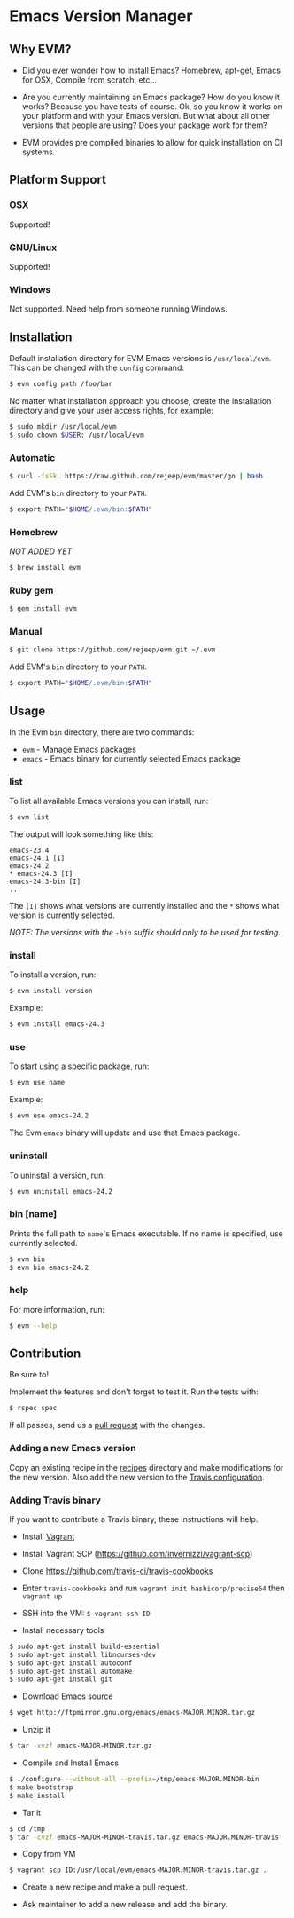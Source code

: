 # Emacs Version Manager

## Why EVM?

* Did you ever wonder how to install Emacs? Homebrew, apt-get, Emacs
  for OSX, Compile from scratch, etc...

* Are you currently maintaining an Emacs package? How do you know it
  works? Because you have tests of course. Ok, so you know it works on
  your platform and with your Emacs version. But what about all other
  versions that people are using? Does your package work for them?

* EVM provides pre compiled binaries to allow for quick installation
  on CI systems.

## Platform Support

### OSX

Supported!

### GNU/Linux

Supported!

### Windows

Not supported. Need help from someone running Windows.

## Installation

Default installation directory for EVM Emacs versions is
`/usr/local/evm`. This can be changed with the `config` command:

```sh
$ evm config path /foo/bar
```

No matter what installation approach you choose, create the
installation directory and give your user access rights, for example:

```sh
$ sudo mkdir /usr/local/evm
$ sudo chown $USER: /usr/local/evm
```

### Automatic

```sh
$ curl -fsSkL https://raw.github.com/rejeep/evm/master/go | bash
```

Add EVM's `bin` directory to your `PATH`.

```sh
$ export PATH="$HOME/.evm/bin:$PATH"
```

### Homebrew

_NOT ADDED YET_

```sh
$ brew install evm
```

### Ruby gem

```sh
$ gem install evm
```

### Manual

```sh
$ git clone https://github.com/rejeep/evm.git ~/.evm
```

Add EVM's `bin` directory to your `PATH`.

```sh
$ export PATH="$HOME/.evm/bin:$PATH"
```

## Usage

In the Evm `bin` directory, there are two commands:

* `evm` - Manage Emacs packages
* `emacs` - Emacs binary for currently selected Emacs package

### list

To list all available Emacs versions you can install, run:

```sh
$ evm list
```

The output will look something like this:

```
emacs-23.4
emacs-24.1 [I]
emacs-24.2
* emacs-24.3 [I]
emacs-24.3-bin [I]
...
```

The `[I]` shows what versions are currently installed and the `*`
shows what version is currently selected.

_NOTE: The versions with the `-bin` suffix should only to be used for testing._

### install <name>

To install a version, run:

```sh
$ evm install version
```

Example:

```sh
$ evm install emacs-24.3
```

### use <name>

To start using a specific package, run:

```sh
$ evm use name
```

Example:

```sh
$ evm use emacs-24.2
```

The Evm `emacs` binary will update and use that Emacs package.

### uninstall <name>

To uninstall a version, run:

```sh
$ evm uninstall emacs-24.2
```

### bin [name]

Prints the full path to `name`'s Emacs executable. If no name is
specified, use currently selected.

```sh
$ evm bin
$ evm bin emacs-24.2
```

### help

For more information, run:

```sh
$ evm --help
```

## Contribution

Be sure to!

Implement the features and don't forget to test it. Run the tests
with:

```sh
$ rspec spec
```

If all passes, send us a
[pull request](https://github.com/rejeep/evm/pulls) with the changes.

### Adding a new Emacs version

Copy an existing recipe in the [recipes](/recipes) directory and make
modifications for the new version.  Also add the new version to the
[Travis configuration](/.travis.yml).

### Adding Travis binary

If you want to contribute a Travis binary, these instructions will help.

* Install [Vagrant](https://www.vagrantup.com/)

* Install Vagrant SCP (https://github.com/invernizzi/vagrant-scp)

* Clone https://github.com/travis-ci/travis-cookbooks

* Enter `travis-cookbooks` and run `vagrant init hashicorp/precise64` then `vagrant up`

* SSH into the VM: `$ vagrant ssh ID`

* Install necessary tools

```bash
$ sudo apt-get install build-essential
$ sudo apt-get install libncurses-dev
$ sudo apt-get install autoconf
$ sudo apt-get install automake
$ sudo apt-get install git
```

* Download Emacs source

```bash
$ wget http://ftpmirror.gnu.org/emacs/emacs-MAJOR.MINOR.tar.gz
```

* Unzip it

```bash
$ tar -xvzf emacs-MAJOR-MINOR.tar.gz
```

* Compile and Install Emacs

```bash
$ ./configure --without-all --prefix=/tmp/emacs-MAJOR.MINOR-bin
$ make bootstrap
$ make install
```

* Tar it

```bash
$ cd /tmp
$ tar -cvzf emacs-MAJOR-MINOR-travis.tar.gz emacs-MAJOR.MINOR-travis
```

* Copy from VM

```bash
$ vagrant scp ID:/usr/local/evm/emacs-MAJOR.MINOR-travis.tar.gz .
```

* Create a new recipe and make a pull request.

* Ask maintainer to add a new release and add the binary.
